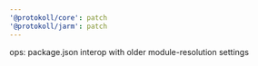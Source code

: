 ```yaml
---
'@protokoll/core': patch
'@protokoll/jarm': patch
---
```


ops: package.json interop with older module-resolution settings
